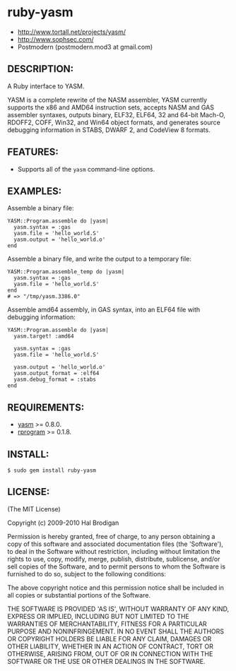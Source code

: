 # ruby-yasm

* http://www.tortall.net/projects/yasm/
* http://www.sophsec.com/
* Postmodern (postmodern.mod3 at gmail.com)

## DESCRIPTION:

A Ruby interface to YASM.

YASM is a complete rewrite of the NASM assembler, YASM currently supports
the x86 and AMD64 instruction sets, accepts NASM and GAS assembler syntaxes,
outputs binary, ELF32, ELF64, 32 and 64-bit Mach-O, RDOFF2, COFF, Win32,
and Win64 object formats, and generates source debugging information in
STABS, DWARF 2, and CodeView 8 formats.

## FEATURES:

* Supports all of the `yasm` command-line options.

## EXAMPLES:

Assemble a binary file:

    YASM::Program.assemble do |yasm|
      yasm.syntax = :gas
      yasm.file = 'hello_world.S'
      yasm.output = 'hello_world.o'
    end

Assemble a binary file, and write the output to a temporary file:

    YASM::Program.assemble_temp do |yasm|
      yasm.syntax = :gas
      yasm.file = 'hello_world.S'
    end
    # => "/tmp/yasm.3386.0"

Assemble amd64 assembly, in GAS syntax, into an ELF64 file with
debugging information:

    YASM::Program.assemble do |yasm|
      yasm.target! :amd64

      yasm.syntax = :gas
      yasm.file = 'hello_world.S'

      yasm.output = 'hello_world.o'
      yasm.output_format = :elf64
      yasm.debug_format = :stabs
    end

## REQUIREMENTS:

* [yasm](http://www.tortall.net/projects/yasm/) >= 0.8.0.
* [rprogram](http://rprogram.rubyforge.org/) >= 0.1.8.

## INSTALL:

    $ sudo gem install ruby-yasm

## LICENSE:

(The MIT License)

Copyright (c) 2009-2010 Hal Brodigan

Permission is hereby granted, free of charge, to any person obtaining
a copy of this software and associated documentation files (the
'Software'), to deal in the Software without restriction, including
without limitation the rights to use, copy, modify, merge, publish,
distribute, sublicense, and/or sell copies of the Software, and to
permit persons to whom the Software is furnished to do so, subject to
the following conditions:

The above copyright notice and this permission notice shall be
included in all copies or substantial portions of the Software.

THE SOFTWARE IS PROVIDED 'AS IS', WITHOUT WARRANTY OF ANY KIND,
EXPRESS OR IMPLIED, INCLUDING BUT NOT LIMITED TO THE WARRANTIES OF
MERCHANTABILITY, FITNESS FOR A PARTICULAR PURPOSE AND NONINFRINGEMENT.
IN NO EVENT SHALL THE AUTHORS OR COPYRIGHT HOLDERS BE LIABLE FOR ANY
CLAIM, DAMAGES OR OTHER LIABILITY, WHETHER IN AN ACTION OF CONTRACT,
TORT OR OTHERWISE, ARISING FROM, OUT OF OR IN CONNECTION WITH THE
SOFTWARE OR THE USE OR OTHER DEALINGS IN THE SOFTWARE.
